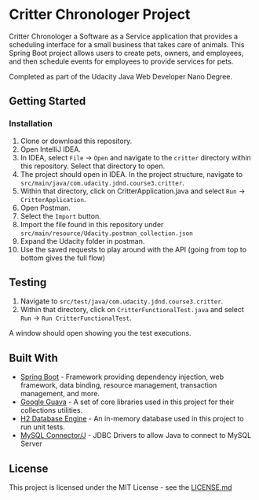 # Critter Chronologer Project

Critter Chronologer a Software as a Service application that provides a scheduling interface for a small business that takes care of animals. This Spring Boot project allows users to create pets, owners, and employees, and then schedule events for employees to provide services for pets.

Completed as part of the Udacity Java Web Developer Nano Degree.

## Getting Started

### Installation

1. Clone or download this repository.
2. Open IntelliJ IDEA.
3. In IDEA, select `File` -> `Open` and navigate to the `critter` directory within this repository. Select that directory to open.
4. The project should open in IDEA. In the project structure, navigate to `src/main/java/com.udacity.jdnd.course3.critter`. 
5. Within that directory, click on CritterApplication.java and select `Run` -> `CritterApplication`. 
6. Open Postman.
7. Select the `Import` button.
8. Import the file found in this repository under `src/main/resource/Udacity.postman_collection.json`
9. Expand the Udacity folder in postman.
10. Use the saved requests to play around with the API (going from top to bottom gives the full flow)

## Testing

1. Navigate to `src/test/java/com.udacity.jdnd.course3.critter`.
2. Within that directory, click on `CritterFunctionalTest.java` and select `Run` -> `Run CritterFunctionalTest`.

A window should open showing you the test executions.

## Built With

* [Spring Boot](https://spring.io/projects/spring-boot) - Framework providing dependency injection, web framework, data binding, resource management, transaction management, and more.
* [Google Guava](https://github.com/google/guava) - A set of core libraries used in this project for their collections utilities.
* [H2 Database Engine](https://www.h2database.com/html/main.html) - An in-memory database used in this project to run unit tests.
* [MySQL Connector/J](https://www.mysql.com/products/connector/) - JDBC Drivers to allow Java to connect to MySQL Server

## License

This project is licensed under the MIT License - see the [LICENSE.md]()
